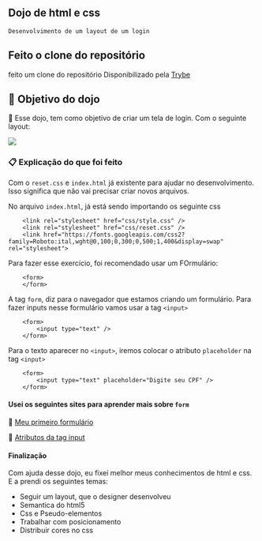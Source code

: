 ## Dojo de html e css
    Desenvolvimento de um layout de um login

## Feito o clone do repositório
  feito um clone do repositório Disponibilizado pela <a href="https://github.com/tryber/sd-017-dojo-html-css" target="_blank">Trybe</a>

## 🎁 Objetivo do dojo
📌 Esse dojo, tem como objetivo de criar um tela de login. Com o seguinte layout:

<img src="https://github.com/Talisson-Sozinho/sd-017-dojo-html-css/blob/main/img/layout-new.png" widt="750" />

### 📋 Explicação do que foi feito
Com o ```reset.css``` e ``` index.html ``` já existente para ajudar no desenvolvimento. Isso significa que não vai precisar criar novos arquivos.

No arquivo ``` index.html ```, já está sendo importando os seguinte css
```     
    <link rel="stylesheet" href="css/style.css" />
    <link rel="stylesheet" href="css/reset.css" />
    <link href="https://fonts.googleapis.com/css2?family=Roboto:ital,wght@0,100;0,300;0,500;1,400&display=swap" rel="stylesheet">
```

Para fazer esse exercício, foi recomendado usar um FOrmulário:
``` 
    <form>
    </form>
```

A tag ```form```, diz para o navegador que estamos criando um formulário. Para fazer inputs nesse formulário vamos usar a tag ``` <input> ```
``` 
    <form>
        <input type="text" />
    </form>
```   

Para o texto aparecer no ``` <input> ```, iremos colocar o atributo ```placeholder``` na tag ``` <input> ```
``` 
    <form>
        <input type="text" placeholder="Digite seu CPF" />
    </form>
``` 

#### Usei os seguintes sites para aprender mais sobre `form`

📌  <a href="https://developer.mozilla.org/pt-BR/docs/Learn/Forms/Your_first_form" target="_blank"> Meu primeiro formulário </a>

📌  <a href="https://developer.mozilla.org/pt-BR/docs/Web/HTML/Element/input" target="_blank"> Atributos da tag input </a>

#### Finalização

Com ajuda desse dojo, eu fixei melhor meus conhecimentos de html e css. E a prendi os seguintes
temas:

* Seguir um layout, que o designer desenvolveu
* Semantica do html5
* Css e Pseudo-elementos
* Trabalhar com posicionamento
* Distribuir cores no css
